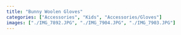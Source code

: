 ```yaml
---
title: "Bunny Woolen Gloves"
categories: ["Accessories", "Kids", "Accessories/Gloves"]
images: ["./IMG_7892.JPG", "./IMG_7904.JPG", "./IMG_7903.JPG"]
---
```

